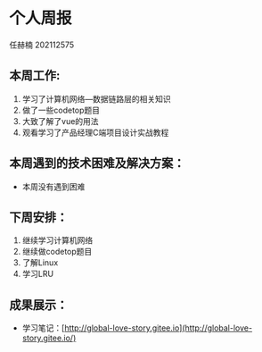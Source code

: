 # 个人周报

任赫楠    202112575

## 本周工作:

1. 学习了计算机网络—数据链路层的相关知识
2. 做了一些codetop题目
3. 大致了解了vue的用法
4. 观看学习了产品经理C端项目设计实战教程

## 本周遇到的技术困难及解决方案：

+ 本周没有遇到困难

## 下周安排：

1. 继续学习计算机网络
2. 继续做codetop题目
3. 了解Linux
4. 学习LRU

## 成果展示：

* 学习笔记：[http://global-love-story.gitee.io](http://global-love-story.gitee.io/)